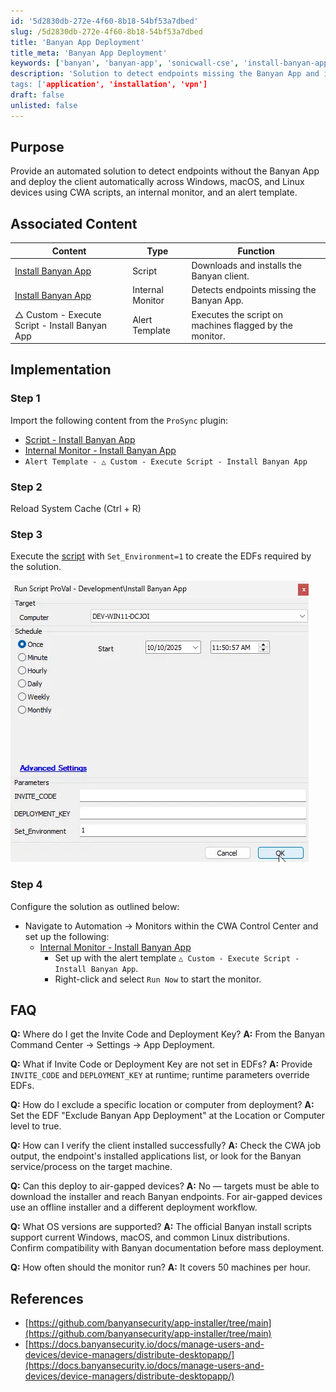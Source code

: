```yaml
---
id: '5d2830db-272e-4f60-8b18-54bf53a7dbed'
slug: /5d2830db-272e-4f60-8b18-54bf53a7dbed
title: 'Banyan App Deployment'
title_meta: 'Banyan App Deployment'
keywords: ['banyan', 'banyan-app', 'sonicwall-cse', 'install-banyan-app', 'banyan-app-deployment']
description: 'Solution to detect endpoints missing the Banyan App and install it automatically.''
tags: ['application', 'installation', 'vpn']
draft: false
unlisted: false
---
```

## Purpose

Provide an automated solution to detect endpoints without the Banyan App and deploy the client automatically across Windows, macOS, and Linux devices using CWA scripts, an internal monitor, and an alert template.

## Associated Content

| Content                                             | Type           | Function |
|-----------------------------------------------------|---------------|-------------|
| [Install Banyan App](/docs/3a7001bb-a38b-11f0-9766-92000234cfc2)   | Script | Downloads and installs the Banyan client. |
| [Install Banyan App](/docs/5d2830db-272e-4f60-8b18-54bf53a7dbed)   | Internal Monitor | Detects endpoints missing the Banyan App. |
| △ Custom - Execute Script - Install Banyan App | Alert Template | Executes the script on machines flagged by the monitor. |

## Implementation

### Step 1

Import the following content from the `ProSync` plugin:

- [Script - Install Banyan App](/docs/3a7001bb-a38b-11f0-9766-92000234cfc2)
- [Internal Monitor - Install Banyan App](/docs/5d2830db-272e-4f60-8b18-54bf53a7dbed)
- `Alert Template - △ Custom - Execute Script - Install Banyan App`

### Step 2

Reload System Cache (Ctrl + R)

### Step 3

Execute the [script](/docs/3a7001bb-a38b-11f0-9766-92000234cfc2) with `Set_Environment=1` to create the EDFs required by the solution.

![First run](../../static/img/docs/3a7001bb-a38b-11f0-9766-92000234cfc2/image1.webp)

### Step 4

Configure the solution as outlined below:

- Navigate to Automation → Monitors within the CWA Control Center and set up the following:
  - [Internal Monitor - Install Banyan App](/docs/5d2830db-272e-4f60-8b18-54bf53a7dbed)
    - Set up with the alert template `△ Custom - Execute Script - Install Banyan App`.
    - Right-click and select `Run Now` to start the monitor.

## FAQ

**Q:** Where do I get the Invite Code and Deployment Key?
**A:** From the Banyan Command Center → Settings → App Deployment.

**Q:** What if Invite Code or Deployment Key are not set in EDFs?
**A:** Provide `INVITE_CODE` and `DEPLOYMENT_KEY` at runtime; runtime parameters override EDFs.

**Q:** How do I exclude a specific location or computer from deployment?
**A:** Set the EDF "Exclude Banyan App Deployment" at the Location or Computer level to true.

**Q:** How can I verify the client installed successfully?
**A:** Check the CWA job output, the endpoint's installed applications list, or look for the Banyan service/process on the target machine.

**Q:** Can this deploy to air-gapped devices?
**A:** No — targets must be able to download the installer and reach Banyan endpoints. For air-gapped devices use an offline installer and a different deployment workflow.

**Q:** What OS versions are supported?
**A:** The official Banyan install scripts support current Windows, macOS, and common Linux distributions. Confirm compatibility with Banyan documentation before mass deployment.

**Q:** How often should the monitor run?
**A:** It covers 50 machines per hour.

## References

- [https://github.com/banyansecurity/app-installer/tree/main](https://github.com/banyansecurity/app-installer/tree/main)
- [https://docs.banyansecurity.io/docs/manage-users-and-devices/device-managers/distribute-desktopapp/](https://docs.banyansecurity.io/docs/manage-users-and-devices/device-managers/distribute-desktopapp/)
